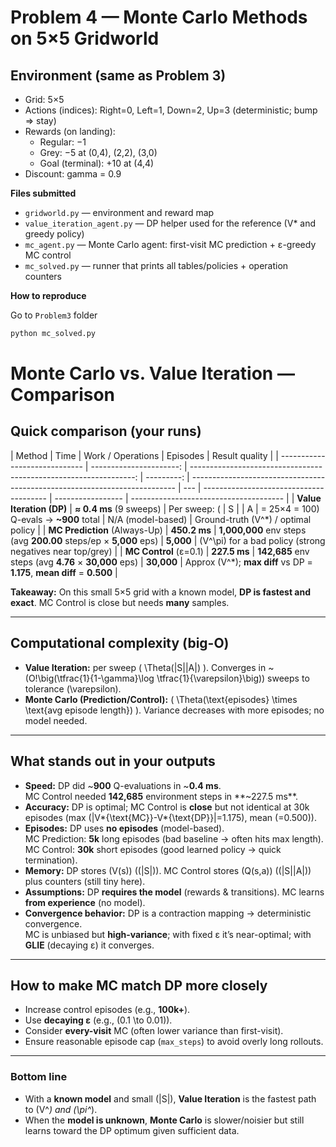 # Problem 4 — Monte Carlo Methods on 5×5 Gridworld

## Environment (same as Problem 3)

- Grid: 5×5
- Actions (indices): Right=0, Left=1, Down=2, Up=3 (deterministic; bump ⇒ stay)
- Rewards (on landing):
  - Regular: −1
  - Grey: −5 at (0,4), (2,2), (3,0)
  - Goal (terminal): +10 at (4,4)
- Discount: gamma = 0.9

**Files submitted**

- `gridworld.py` — environment and reward map
- `value_iteration_agent.py` — DP helper used for the reference (V\* and greedy policy)
- `mc_agent.py` — Monte Carlo agent: first-visit MC prediction + ε-greedy MC control
- `mc_solved.py` — runner that prints all tables/policies + operation counters

**How to reproduce**

Go to `Problem3` folder

```bash
python mc_solved.py
```

# Monte Carlo vs. Value Iteration — Comparison

## Quick comparison (your runs)

| Method                        |                    Time |                                                 Work / Operations |   Episodes | Result quality                                                             |
| ----------------------------- | ----------------------: | ----------------------------------------------------------------: | ---------: | -------------------------------------------------------------------------- | --- | --------------------------------------- | ----------------- | -------------------------------------- |
| **Value Iteration (DP)**      | **≈ 0.4 ms** (9 sweeps) |                                                     Per sweep: \( |          S |                                                                            | A   | = 25×4 = 100\) Q-evals → **~900** total | N/A (model-based) | Ground-truth \(V^\*\) / optimal policy |
| **MC Prediction** (Always-Up) |            **450.2 ms** | **1,000,000** env steps (avg **200.00** steps/ep × **5,000** eps) |  **5,000** | \(V^\pi\) for a bad policy (strong negatives near top/grey)                |
| **MC Control** (ε=0.1)        |            **227.5 ms** |             **142,685** env steps (avg **4.76** × **30,000** eps) | **30,000** | Approx \(V^\*\); **max diff** vs DP = **1.175**, **mean diff** = **0.500** |

**Takeaway:** On this small 5×5 grid with a known model, **DP is fastest and exact**. MC Control is close but needs **many** samples.

---

## Computational complexity (big-O)

- **Value Iteration:** per sweep \( \Theta(|S||A|) \). Converges in ~\(O\!\big(\tfrac{1}{1-\gamma}\log \tfrac{1}{\varepsilon}\big)\) sweeps to tolerance \(\varepsilon\).
- **Monte Carlo (Prediction/Control):** \( \Theta(\text{episodes} \times \text{avg episode length}) \). Variance decreases with more episodes; no model needed.

---

## What stands out in your outputs

- **Speed:** DP did ~**900** Q-evaluations in ~**0.4 ms**.  
  MC Control needed **142,685** environment steps in **~227.5 ms**.
- **Accuracy:** DP is optimal; MC Control is **close** but not identical at 30k episodes (max \(|V*{\text{MC}}-V*{\text{DP}}|=1.175\), mean \(=0.500\)).
- **Episodes:** DP uses **no episodes** (model-based).  
  MC Prediction: **5k** long episodes (bad baseline → often hits max length).  
  MC Control: **30k** short episodes (good learned policy → quick termination).
- **Memory:** DP stores \(V(s)\) (\(|S|\)). MC Control stores \(Q(s,a)\) (\(|S||A|\)) plus counters (still tiny here).
- **Assumptions:** DP **requires the model** (rewards & transitions). MC learns **from experience** (no model).
- **Convergence behavior:** DP is a contraction mapping → deterministic convergence.  
  MC is unbiased but **high-variance**; with fixed ε it’s near-optimal; with **GLIE** (decaying ε) it converges.

---

## How to make MC match DP more closely

- Increase control episodes (e.g., **100k+**).
- Use **decaying ε** (e.g., \(0.1 \to 0.01\)).
- Consider **every-visit** MC (often lower variance than first-visit).
- Ensure reasonable episode cap (`max_steps`) to avoid overly long rollouts.

---

### Bottom line

- With a **known model** and small \(|S|\), **Value Iteration** is the fastest path to \(V^_\) and \(\pi^_\).
- When the **model is unknown**, **Monte Carlo** is slower/noisier but still learns toward the DP optimum given sufficient data.
